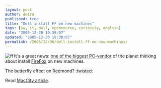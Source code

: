 ```yaml
---
layout: post
author: detro
published: true
title: "Dell install FF on new machines"
tags: [sw, it, dell, opensource, curiosity, english]
date: "2005-12-30 19:38:07"
updated: "2005-12-30 19:38:07"
permalink: /2005/12/30/dell-install-ff-on-new-machines/
---
```


<img align="left" title="ff" alt="ff" src="http://downloads.detronizator.org/firefox.png" />

It's a great news: <a title="Dell.com" target="_blank" href="http://www.dell.com">one of the biggest PC-vendor</a> of the planet thinking about install <a title="ff" target="_blank" href="http://www.mozilla.org/firefox/">FireFox</a> on new machines.

The butterfly effect on Redmond? :twisted:

Read <a target="_blank" href="http://www.macitynet.it/macity/aA23421/index.shtml">MacCity article</a>.
